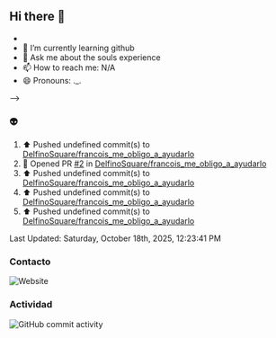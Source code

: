 ## Hi there 👋






- 
- 🌱 I’m currently learning github
- 💬 Ask me about the souls experience
- 📫 How to reach me: N/A
- 😄 Pronouns: ._.

-->
### :alien:
<!--RECENT_ACTIVITY:start-->
1. ⬆️ Pushed undefined commit(s) to [DelfinoSquare/francois_me_obligo_a_ayudarlo](https://github.com/DelfinoSquare/francois_me_obligo_a_ayudarlo)<br>
2. 💪 Opened PR [#2](undefined) in [DelfinoSquare/francois_me_obligo_a_ayudarlo](https://github.com/DelfinoSquare/francois_me_obligo_a_ayudarlo)<br>
3. ⬆️ Pushed undefined commit(s) to [DelfinoSquare/francois_me_obligo_a_ayudarlo](https://github.com/DelfinoSquare/francois_me_obligo_a_ayudarlo)<br>
4. ⬆️ Pushed undefined commit(s) to [DelfinoSquare/francois_me_obligo_a_ayudarlo](https://github.com/DelfinoSquare/francois_me_obligo_a_ayudarlo)<br>
5. ⬆️ Pushed undefined commit(s) to [DelfinoSquare/francois_me_obligo_a_ayudarlo](https://github.com/DelfinoSquare/francois_me_obligo_a_ayudarlo)<br>
<!--RECENT_ACTIVITY:end-->
<!--RECENT_ACTIVITY:last_update-->
Last Updated: Saturday, October 18th, 2025, 12:23:41 PM
<!--RECENT_ACTIVITY:last_update_end-->
### Contacto

![Website](https://img.shields.io/website?url=https%3A%2F%2Fgithub.com%2FDelfinoSquare)


### Actividad

![GitHub commit activity](https://img.shields.io/github/commit-activity/m/DelfinoSquare/DelfinoSquare)

